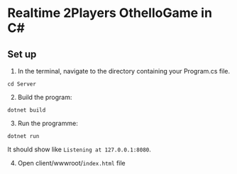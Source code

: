 # Realtime 2Players OthelloGame in C#


## Set up
1. In the terminal, navigate to the directory containing your Program.cs file.
```
cd Server
```

2. Build the program:
```
dotnet build
```

3. Run the programme:
```
dotnet run
```

It should show like `Listening at 127.0.0.1:8080`.

4. Open client/wwwroot/`index.html` file 
